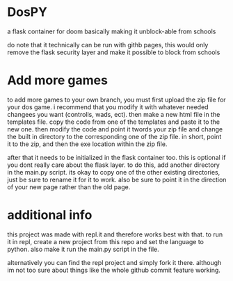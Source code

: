 # DosPY
a flask container for doom basically making it unblock-able from schools

do note that it technically can be run with githb pages, this would only remove the flask security layer and make it possible to block from schools

# Add more games
to add more games to your own branch, you must first upload the zip file for your dos game. i recommend that you
modify it with whatever needed changees you want (controlls, wads, ect). then make a new html file in the templates
file. copy the code from one of the templates and paste it to the new one. then modify the code and point it twords your
zip file and change the built in directory to the corresponding one of the zip file. in short, point it to the zip, and then the exe location within the zip file.

after that it needs to be initialized in the flask container too. this is optional if you dont really care about the flask layer. to do this, add another directory in the main.py script. its okay to copy one of the other existing directories, just be sure to rename it for it to work. also be sure to point it in the direction of your new page rather than the old page.

# additional info
this project was made with repl.it and therefore works best with that. to run it in repl, create a new project from this repo and set the language to python. also make it run the main.py script in the file.

alternatively you can find the repl project and simply fork it there. although im not too sure about things like the whole github commit feature working.
